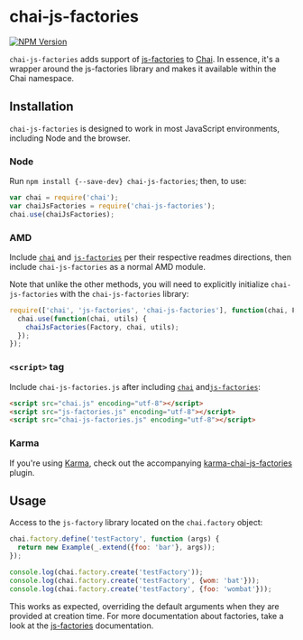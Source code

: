 # chai-js-factories

[![NPM Version](https://fury-badge.herokuapp.com/js/chai-js-factories.png)](http://badge.fury.io/js/chai-js-factories)

`chai-js-factories` adds support of [js-factories][] to [Chai][]. In essence, it's a wrapper around the js-factories library and makes it available within the Chai namespace.


## Installation

`chai-js-factories` is designed to work in most JavaScript environments, including Node and the browser.

### Node

Run `npm install {--save-dev} chai-js-factories`; then, to use:

```javascript
var chai = require('chai');
var chaiJsFactories = require('chai-js-factories');
chai.use(chaiJsFactories);
```

### AMD

Include [`chai`][Chai] and [`js-factories`][js-factories] per their respective readmes directions, then include `chai-js-factories` as a normal AMD module.

Note that unlike the other methods, you will need to explicitly initialize `chai-js-factories` with the `chai-js-factories` library:

```javascript
require(['chai', 'js-factories', 'chai-js-factories'], function(chai, Factory, chaiJsFactories) {
  chai.use(function(chai, utils) {
    chaiJsFactories(Factory, chai, utils);
  });
});
```

### `<script>` tag

Include `chai-js-factories.js` after including [`chai`][chai] and[`js-factories`][js-factories]:

```html
<script src="chai.js" encoding="utf-8"></script>
<script src="js-factories.js" encoding="utf-8"></script>
<script src="chai-js-factories.js" encoding="utf-8"></script>
```

### Karma

If you're using [Karma][], check out the accompanying [karma-chai-js-factories][] plugin.


## Usage

Access to the `js-factory` library located on the `chai.factory` object:

```javascript
chai.factory.define('testFactory', function (args) {
  return new Example(_.extend({foo: 'bar'}, args));
});

console.log(chai.factory.create('testFactory'));
console.log(chai.factory.create('testFactory', {wom: 'bat'}));
console.log(chai.factory.create('testFactory', {foo: 'wombat'}));
```

This works as expected, overriding the default arguments when they are provided at creation time. For more documentation about factories, take a look at the [js-factories][] documentation.



<!-- Links -->

[Chai]: https://github.com/chaijs/chai
[Karma]: http://karma-runner.github.io
[js-factories]: https://github.com/matthijsgroen/js-factories
[karma-chai-js-factories]: https://github.com/solatis/karma-chai-js-factories
